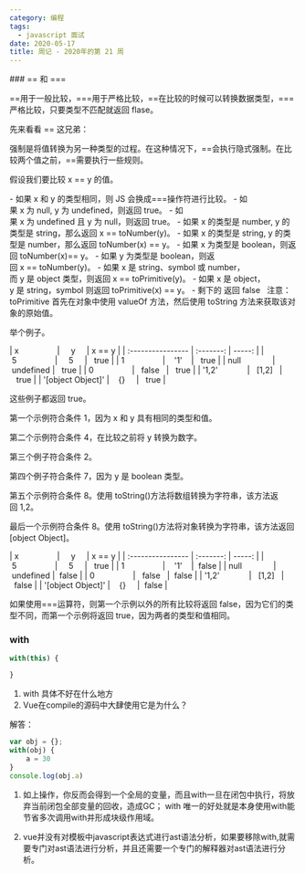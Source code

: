 ```yaml
---
category: 编程
tags:
  - javascript 面试
date: 2020-05-17
title: 周记 - 2020年的第 21 周
---
```



### == 和 ===

==用于一般比较，===用于严格比较，==在比较的时候可以转换数据类型，===严格比较，只要类型不匹配就返回 flase。

先来看看 == 这兄弟：

强制是将值转换为另一种类型的过程。在这种情况下，==会执行隐式强制。在比较两个值之前，==需要执行一些规则。

假设我们要比较 x == y 的值。

- 如果 x 和 y 的类型相同，则 JS 会换成===操作符进行比较。
- 如果 x 为 null, y 为 undefined，则返回 true。
- 如果 x 为 undefined 且 y 为 null，则返回 true。
- 如果 x 的类型是 number, y 的类型是 string，那么返回 x == toNumber(y)。
- 如果 x 的类型是 string, y 的类型是 number，那么返回 toNumber(x) == y。
- 如果 x 为类型是 boolean，则返回 toNumber(x)== y。
- 如果 y 为类型是 boolean，则返回 x == toNumber(y)。
- 如果 x 是 string、symbol 或 number，而 y 是 object 类型，则返回 x == toPrimitive(y)。
- 如果 x 是 object，y 是 string，symbol 则返回 toPrimitive(x) == y。
- 剩下的 返回 false
  注意：toPrimitive 首先在对象中使用 valueOf 方法，然后使用 toString 方法来获取该对象的原始值。

举个例子。

| x                 |     y     | x == y |
| :---------------- | :-------: | -----: |
| 5                 |     5     |   true |
| 1                 |    '1'    |   true |
| null              | undefined |   true |
| 0                 |   false   |   true |
| '1,2'             |   [1,2]   |   true |
| '[object Object]' |    {}     |   true |

这些例子都返回 true。

第一个示例符合条件 1，因为 x 和 y 具有相同的类型和值。

第二个示例符合条件 4，在比较之前将 y 转换为数字。

第三个例子符合条件 2。

第四个例子符合条件 7，因为 y 是 boolean 类型。

第五个示例符合条件 8。使用 toString()方法将数组转换为字符串，该方法返回 1,2。

最后一个示例符合条件 8。使用 toString()方法将对象转换为字符串，该方法返回[object Object]。

| x                 |     y     | x == y |
| :---------------- | :-------: | -----: |
| 5                 |     5     |   true |
| 1                 |    '1'    |  false |
| null              | undefined |  false |
| 0                 |   false   |  false |
| '1,2'             |   [1,2]   |  false |
| '[object Object]' |    {}     |  false |

如果使用===运算符，则第一个示例以外的所有比较将返回 false，因为它们的类型不同，而第一个示例将返回 true，因为两者的类型和值相同。

### with
```js
with(this) {

}
```
1. with 具体不好在什么地方
2. Vue在compile的源码中大肆使用它是为什么？

解答：
```js
var obj = {};
with(obj) {
    a = 30
}
console.log(obj.a)
```
1. 如上操作，你反而会得到一个全局的变量，而且with一旦在闭包中执行，将放弃当前闭包全部变量的回收，造成GC；
with 唯一的好处就是本身使用with能节省多次调用with并形成块级作用域。

2. vue并没有对模板中javascript表达式进行ast语法分析，如果要移除with,就需要专门对ast语法进行分析，并且还需要一个专门的解释器对ast语法进行分析。
